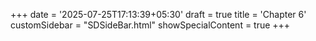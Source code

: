 +++
date = '2025-07-25T17:13:39+05:30'
draft = true
title = 'Chapter 6'
customSidebar = "SDSideBar.html"
showSpecialContent = true
+++
